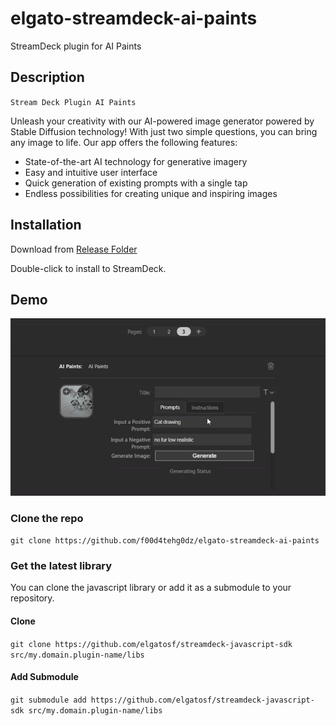 # elgato-streamdeck-ai-paints
 StreamDeck plugin for AI Paints

## Description

`Stream Deck Plugin AI Paints`

Unleash your creativity with our AI-powered image generator powered by Stable Diffusion technology! With just two simple questions, you can bring any image to life. Our app offers the following features:

* State-of-the-art AI technology for generative imagery
* Easy and intuitive user interface
* Quick generation of existing prompts with a single tap
* Endless possibilities for creating unique and inspiring images

## Installation

Download from [Release Folder](Release/com.f00d4tehg0dz.ai-paints.streamDeckPlugin)

Double-click to install to StreamDeck.

## Demo

![](https://github.com/f00d4tehg0dz/elgato-streamdeck-ai-paints/blob/main/screenshot/ai-paints.gif?raw=true)

### Clone the repo

```git clone https://github.com/f00d4tehg0dz/elgato-streamdeck-ai-paints```

### Get the latest library

You can clone the javascript library or add it as a submodule to your repository.

#### Clone

```git clone https://github.com/elgatosf/streamdeck-javascript-sdk src/my.domain.plugin-name/libs```

#### Add Submodule

```git submodule add https://github.com/elgatosf/streamdeck-javascript-sdk src/my.domain.plugin-name/libs```
